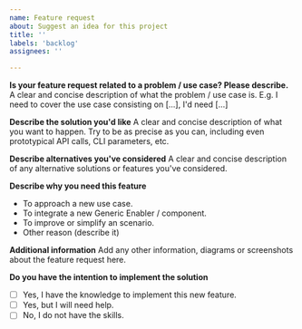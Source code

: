 ```yaml
---
name: Feature request
about: Suggest an idea for this project
title: ''
labels: 'backlog'
assignees: ''

---
```


**Is your feature request related to a problem / use case? Please describe.**
A clear and concise description of what the problem / use case is. E.g. I need to cover the use case consisting on [...], I'd need [...]

**Describe the solution you'd like**
A clear and concise description of what you want to happen. Try to be as precise as you can, including even prototypical API calls, CLI parameters, etc.

**Describe alternatives you've considered**
A clear and concise description of any alternative solutions or features you've considered.

**Describe why you need this feature**
- To approach a new use case.
- To integrate a new Generic Enabler / component.
- To improve or simplify an scenario.
- Other reason (describe it)

**Additional information**
Add any other information, diagrams or screenshots about the feature request here.

**Do you have the intention to implement the solution**
- [ ] Yes, I have the knowledge to implement this new feature.
- [ ] Yes, but I will need help.
- [ ] No, I do not have the skills.